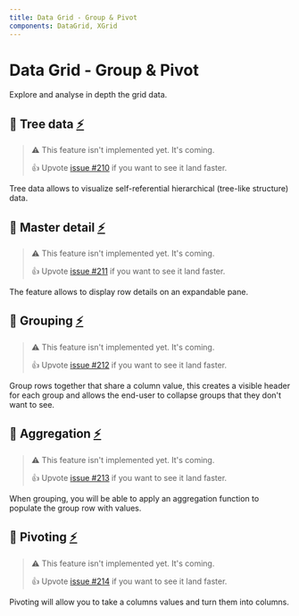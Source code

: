 ```yaml
---
title: Data Grid - Group & Pivot
components: DataGrid, XGrid
---
```


# Data Grid - Group & Pivot

<p class="description">Explore and analyse in depth the grid data.</p>

## 🚧 Tree data [<span role="img" title="Enterprise">⚡️</span>](https://material-ui.com/store/items/material-ui-x/)

> ⚠️ This feature isn't implemented yet. It's coming.
>
> 👍 Upvote [issue #210](https://github.com/mui-org/material-ui-x/issues/210) if you want to see it land faster.

Tree data allows to visualize self-referential hierarchical (tree-like structure) data.

## 🚧 Master detail [<span role="img" title="Enterprise">⚡️</span>](https://material-ui.com/store/items/material-ui-x/)

> ⚠️ This feature isn't implemented yet. It's coming.
>
> 👍 Upvote [issue #211](https://github.com/mui-org/material-ui-x/issues/211) if you want to see it land faster.

The feature allows to display row details on an expandable pane.

## 🚧 Grouping [<span role="img" title="Enterprise">⚡️</span>](https://material-ui.com/store/items/material-ui-x/)

> ⚠️ This feature isn't implemented yet. It's coming.
>
> 👍 Upvote [issue #212](https://github.com/mui-org/material-ui-x/issues/212) if you want to see it land faster.

Group rows together that share a column value, this creates a visible header for each group and allows the end-user to collapse groups that they don't want to see.

## 🚧 Aggregation [<span role="img" title="Enterprise">⚡️</span>](https://material-ui.com/store/items/material-ui-x/)

> ⚠️ This feature isn't implemented yet. It's coming.
>
> 👍 Upvote [issue #213](https://github.com/mui-org/material-ui-x/issues/213) if you want to see it land faster.

When grouping, you will be able to apply an aggregation function to populate the group row with values.

## 🚧 Pivoting [<span role="img" title="Enterprise">⚡️</span>](https://material-ui.com/store/items/material-ui-x/)

> ⚠️ This feature isn't implemented yet. It's coming.
>
> 👍 Upvote [issue #214](https://github.com/mui-org/material-ui-x/issues/214) if you want to see it land faster.

Pivoting will allow you to take a columns values and turn them into columns.
